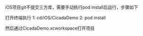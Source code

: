 iOS项目git不提交三方库，需要手动执行pod install后运行，步骤如下

打开终端执行
1: cd/iOS/CicadaDemo
2: pod install

然后通过CicadaDemo.xcworkspace打开项目

